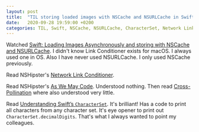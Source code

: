 ```yaml
---
layout: post
title:  "TIL storing loaded images with NSCache and NSURLCache in Swift; Network Link Conditioner on macOS; how to print all characters from CharacterSet"
date:   2020-09-28 19:59:00 +0200
categories: TIL, Swift, NSCache, NSURLCache, CharacterSet, Network Link Conditioner
---
```

Watched [Swift: Loading Images Asynchronously and storing with NSCache and NSURLCache](https://www.youtube.com/watch?v=BIgqHLTZ_a4). I didn't know Link Conditioner exists for macOS. I always used one in OS. Also I have never used NSURLCache. I only used NSCache previously.

Read NSHipster's [Network Link Conditioner](https://nshipster.com/network-link-conditioner/).

Read NSHipster's [As We May Code](https://nshipster.com/as-we-may-code/). Understood nothing. Then read [Cross-Pollination](https://nshipster.com/cross-pollination/) where also understood very little.

Read [Understanding Swift’s `CharacterSet`](https://medium.com/livefront/understanding-swifts-characterset-5a7a89a32b54). It's brilliant! Has a code to print all characters from any character set. It's eye opener to print out `CharacterSet.decimalDigits`. That's what I always wanted to point my colleagues.

